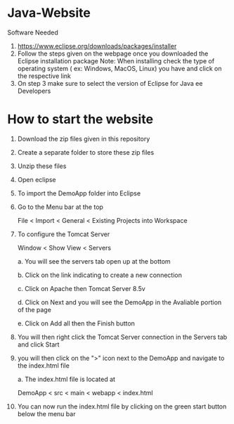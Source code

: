# Java-Website
Software Needed
1. https://www.eclipse.org/downloads/packages/installer
2. Follow the steps given on the webpage once you downloaded the Eclipse installation package
Note: When installing check the type of operating system ( ex: Windows, MacOS, Linux) you have and click on the respective link
3. On step 3 make sure to select the version of Eclipse for Java ee Developers
# How to start the website
1. Download the zip files given in this repository
2. Create a separate folder to store these zip files
3. Unzip these files
4. Open eclipse
5. To import the DemoApp folder into Eclipse
6. Go to the Menu bar at the top

   File < Import < General < Existing Projects into Workspace

8. To configure the Tomcat Server

      Window < Show View < Servers
   
   a. You will see the servers tab open up at the bottom
   
   b. Click on the link indicating to create a new connection
   
   c. Click on Apache then Tomcat Server 8.5v
   
   d. Click on Next and you will see the DemoApp in the Avaliable portion of the page
   
   e. Click on Add all then the Finish button
   
10. You will then right click the Tomcat Server connection in the Servers tab and click Start
11. you will then click on the ">" icon next to the DemoApp and navigate to the index.html file
    
      a. The index.html file is located at
    
      DemoApp < src < main < webapp < index.html
   
13. You can now run the index.html file by clicking on the green start button below the menu bar
   
